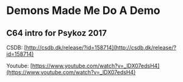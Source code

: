 # Demons Made Me Do A Demo
## C64 intro for Psykoz 2017

CSDB: [http://csdb.dk/release/?id=158714](http://csdb.dk/release/?id=158714)

Youtube: [https://www.youtube.com/watch?v=_lDX07edsH4](https://www.youtube.com/watch?v=_lDX07edsH4)
